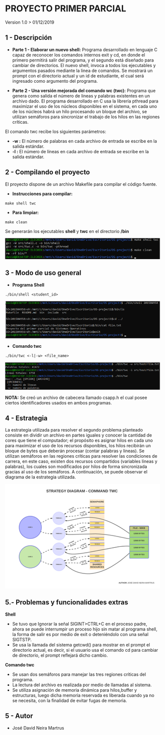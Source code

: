 
PROYECTO PRIMER PARCIAL
======================
Version 1.0 > 01/12/2019

1 - Descripción
---------------
* **Parte 1 - Elaborar un nuevo shell:** Programa desarrollado en lenguaje C capaz de reconocer los comandos internos exit y cd, en donde el primero permitirá salir del programa, y el segundo está diseñado para cambiar de directorios. El nuevo shell, invoca a todos los ejecutables y argumentos pasados mediante la linea de comandos. Se mostrará un prompt con el directorio actual y un id de estudiante, el cual será ingresado como argumento del programa.

* **Parte 2 - Una versión mejorada del comando wc (twc):** Programa que genera como salida el número de lineas y palabras existentes en un archivo dado. El programa desarrollado en C usa la librería pthread para maximizar el uso de los núcleos disponibles en el sistema, en cada uno de los núcleos habrá un hilo procesando un bloque del archivo, se utilizan semáforos para sincronizar el trabajo de los hilos en las regiones críticas.

El comando twc recibe los siguientes parámetros:

* **-w :** El número de palabras en cada archivo de entrada se escribe en la salida estándar.
* **-l :** El número de líneas en cada archivo de entrada se escribe en la salida estándar.


2 - Compilando el proyecto
----------------------------
El proyecto dispone de un archivo Makefile para compilar el código fuente.

* **Instrucciones para compilar:**
```
make shell twc
```
* **Para limpiar:**
```
make clean
```
Se generarán los ejecutables **shell** y **twc** en el directorio **/bin**

![Make](images/imagen0.png)

3 - Modo de uso general
------------------------

* **Programa Shell**
```
./bin/shell <student_id>

```
![Nuevo Shell](imagen1.png)
* **Comando twc**

```
./bin/twc <-l|-w> <file_name>

```
![Comando twc](images/imagen2.png)

**NOTA:** Se creó un archivo de cabecera llamado csapp.h el cual posee ciertos identificadores usados en ambos programas.

4 - Estrategia
---------------
La estrategia utilizada para resolver el segundo problema planteado consiste en dividir un archivo en partes iguales y conocer la cantidad de cores que tiene el computador; el propósito es asignar hilos en cada uno para maximizar el uso de los recursos disponibles, los hilos recibirán un bloque de bytes que deberán procesar (contar palabras y lineas). Se utilizan semáforos en las regiones críticas para resolver las condiciones de carrera, en este caso, existen dos recursos compartidos (variables líneas y palabras), los cuales son modificados por hilos de forma sincronizada gracias al uso de los semáforos. A continuación, se puede observar el diagrama de la estrategia utilizada.

![Diagrama](images/imagen3.png)

5.- Problemas y funcionalidades extras
---------------
**Shell** 
* Se tuvo que Ignorar la señal SIGINT>CTRL+C en el proceso padre, ahora se puede interrumpir un proceso hijo sin matar al programa shell, la forma de salir es por medio de exit o deteniéndolo con una señal SIGTSTP.
* Se usa la llamada del sistema getcwd() para mostrar en el prompt el directorio actual, es decir, si el usuario usa el comando cd para cambiar de directorio, el prompt reflejará dicho cambio.

**Comando twc**
* Se usan dos semáforos para manejar las tres regiones críticas del programa.
* La lectura del archivo es realizada por medio de llamadas al sistema.
* Se utiliza asignación de memoria dinámica para hilos,buffer y estructuras, luego dicha memoria reservada es liberada cuando ya no se necesita, con la finalidad de evitar fugas de memoria.

5 - Autor
-----------

* José David Neira Martrus
